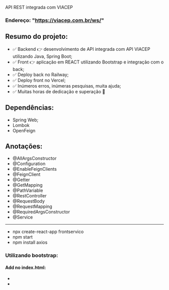 API REST integrada com VIACEP

### Endereço: "https://viacep.com.br/ws/"

## Resumo do projeto:

- ✅ Backend 👉 desenvolvimento de API integrada com API VIACEP utilizando Java, Spring Boot;
- ✅ Front 👉 aplicação em REACT utilizando Bootstrap e integração com o back;
- ✅ Deploy back no Railway;
- ✅ Deploy front no Vercel;
- ✅ Inúmeros erros, inúmeras pesquisas, muita ajuda;
- ✅ Muitas horas de dedicação e superação 🙏

## Dependências:

- Spring Web;
- Lombok
- OpenFeign

## Anotações:

- @AllArgsConstructor
- @Configuration
- @EnableFeignClients
- @FeignClient
- @Getter
- @GetMapping
- @PathVariable
- @RestController
- @RequestBody
- @RequestMapping
- @RequiredArgsConstructor
- @Service

*******************************************

- npx create-react-app frontservico
- npm start
- npm install axios

### Utilizando bootstrap:

#### Add no index.html:

- <link href="https://cdn.jsdelivr.net/npm/bootstrap@5.3.0-alpha3/dist/css/bootstrap.min.css" rel="stylesheet" integrity="sha384-KK94CHFLLe+nY2dmCWGMq91rCGa5gtU4mk92HdvYe+M/SXH301p5ILy+dN9+nJOZ" crossorigin="anonymous">
- <script src="https://cdn.jsdelivr.net/npm/bootstrap@5.3.0-alpha3/dist/js/bootstrap.bundle.min.js" integrity="sha384-ENjdO4Dr2bkBIFxQpeoTz1HIcje39Wm4jDKdf19U8gI4ddQ3GYNS7NTKfAdVQSZe" crossorigin="anonymous"></script>